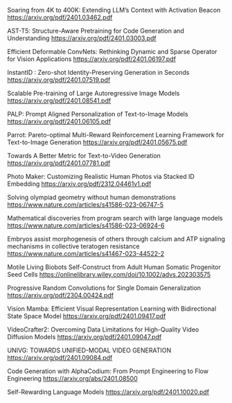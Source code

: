 Soaring from 4K to 400K: Extending LLM’s Context with Activation Beacon
https://arxiv.org/pdf/2401.03462.pdf

AST-T5: Structure-Aware Pretraining for Code Generation and Understanding
https://arxiv.org/pdf/2401.03003.pdf

Efficient Deformable ConvNets: Rethinking Dynamic and Sparse Operator for Vision Applications
https://arxiv.org/pdf/2401.06197.pdf

InstantID : Zero-shot Identity-Preserving Generation in Seconds
https://arxiv.org/pdf/2401.07519.pdf

Scalable Pre-training of Large Autoregressive Image Models
https://arxiv.org/pdf/2401.08541.pdf

PALP: Prompt Aligned Personalization of Text-to-Image Models
https://arxiv.org/pdf/2401.06105.pdf

Parrot: Pareto-optimal Multi-Reward Reinforcement Learning Framework for Text-to-Image Generation
https://arxiv.org/pdf/2401.05675.pdf

Towards A Better Metric for Text-to-Video Generation
https://arxiv.org/pdf/2401.07781.pdf

Photo Maker: Customizing Realistic Human Photos via Stacked ID Embedding
https://arxiv.org/pdf/2312.04461v1.pdf

Solving olympiad geometry without human demonstrations
https://www.nature.com/articles/s41586-023-06747-5

Mathematical discoveries from program search with large language models
https://www.nature.com/articles/s41586-023-06924-6

Embryos assist morphogenesis of others through calcium and ATP signaling mechanisms in collective teratogen resistance
https://www.nature.com/articles/s41467-023-44522-2

Motile Living Biobots Self-Construct from Adult Human Somatic Progenitor Seed Cells
https://onlinelibrary.wiley.com/doi/10.1002/advs.202303575

Progressive Random Convolutions for Single Domain Generalization
https://arxiv.org/pdf/2304.00424.pdf

Vision Mamba: Efficient Visual Representation Learning with Bidirectional State Space Model
https://arxiv.org/pdf/2401.09417.pdf

VideoCrafter2: Overcoming Data Limitations for High-Quality Video Diffusion Models
https://arxiv.org/pdf/2401.09047.pdf

UNIVG: TOWARDS UNIFIED-MODAL VIDEO GENERATION
https://arxiv.org/pdf/2401.09084.pdf

Code Generation with AlphaCodium: From Prompt Engineering to Flow Engineering
https://arxiv.org/abs/2401.08500

Self-Rewarding Language Models
https://arxiv.org/pdf/2401.10020.pdf